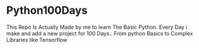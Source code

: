 # Python100Days
This Repo Is Actually Made by me to learn The Basic Python.
Every Day i make and add a new project for 100 Days..
From python Basics to Complex Libraries like Tensorflow
